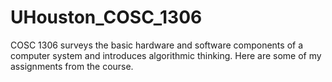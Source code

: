 # UHouston_COSC_1306
COSC 1306 surveys the basic hardware and software components of a computer system and introduces algorithmic thinking. Here are some of my assignments from the course. 
